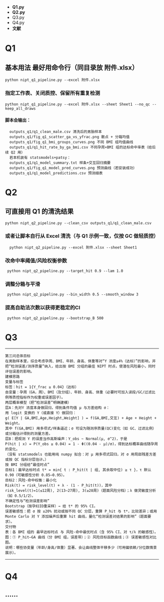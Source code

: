 - **Q1.py**
- **Q2.py**
- Q3.py
- Q4.py
- **文献**



# Q1

  ## 基本用法 最好用命令行（同目录放 附件.xlsx）
    python nipt_q1_pipeline.py --excel 附件.xlsx
  
  ### 指定工作表、关闭质控、保留所有重复检测
    python nipt_q1_pipeline.py --excel 附件.xlsx --sheet Sheet1 --no_qc --keep_all_draws
  
  #### 脚本会输出：
      outputs_q1/q1_clean_male.csv 清洗后的男胎样本
      outputs_q1/fig_q1_scatter_ga_vs_yfrac.png 散点 + 分箱均值
      outputs_q1/fig_q1_bmi_groups_curves.png 不同 BMI 组均值曲线
      outputs_q1/q1_hit_rate_by_ga_bmi.csv 不同孕周×BMI 组的达标命中率表（给后续 Q2 用）
      若本机装有 statsmodels+patsy：
      outputs_q1/q1_model_summary.txt 样条+交互回归摘要
      outputs_q1/fig_q1_model_pred_curves.png 预测曲线（若安装成功）
      outputs_q1/q1_model_predictions.csv 预测细表


# Q2
  ## 可直接用 Q1 的清洗结果
    python nipt_q2_pipeline.py --clean_csv outputs_q1/q1_clean_male.csv
  
  ### 或者让脚本自行从 Excel 清洗（与 Q1 示例一致，仅按 GC 做轻质控）
      python nipt_q2_pipeline.py --excel 附件.xlsx --sheet Sheet1
  
  ### 改命中率阈值/风险权衡参数
     python nipt_q2_pipeline.py --target_hit 0.9 --lam 1.0
  
  ### 调整分箱与平滑
     python nipt_q2_pipeline.py --bin_width 0.5 --smooth_window 3
  
  ### 提高自助法次数以获得更稳定的CI
     python nipt_q2_pipeline.py --bootstrap_B 500
  # Q3
  ---
    第三问总体目标
    在男胎样本里，综合考虑孕周、BMI、年龄、身高、体重等对“Y 浓度≥4%（达标）”的影响，并把“检测误差/测序质量”纳入，给出按 BMI 分组的最佳 NIPT 时点，使潜在风险最小，同时评估误差的影响。
    建模思路
    变量与标签
    标签：hit = 1{Y_frac ≥ 0.04}（达标）
    自变量：孕周（GA，周）、BMI（及分组）、年龄、身高、体重（必要时可加入读段/GC/过滤比例等质控指标作为权重或误差因子）。
    两层概率模型（把“检测误差”明确建模）
    层A：先对Y 浓度本身做回归，得到条件均值 μ 与方差结构 σ：
    用 logit 变换的 Y（或直接 Y）做回归：
    g( E[Y | GA,BMI,Age,Height,Weight] ) = f(GA,BMI,交互) + Age + Height + Weight。
    其中 f(GA,BMI) 用多项式/样条逼近；σ 可设为随测序质量(QC)变化（如 GC、过滤比例）或分箱估计得到的测量方差。
    层B：把观测 Y 的误差当作高斯噪声：Y_obs ~ Normal(μ, σ^2)，于是
    P(hit | x) = P(Y_obs ≥ 0.04) = 1 - Φ((0.04 - μ)/σ)，得到达标概率曲线随孕周的变化。
    （没有 statsmodels 也能用纯 numpy 拟合：对 μ 用多项式回归，对 σ 用局部残差方差或按 QC 指标分层估计。）
    按 BMI 分组给“最佳时点”
    目标1：最早达标时点 t* = min{ t : P_hit(t | 组, 其余取中位) ≥ τ }，τ 默认 0.90（可敏感性分析 0.85–0.95）。
    目标2：风险-命中权衡：最小化
    Risk(t) = risk_level(t) + λ · (1 - P_hit(t))，其中
    risk_level(t)=1(≤12周), 2(13–27周), 3(≥28周)（题面风险分档）；λ 做灵敏度分析（如 0.5/1/2）。
    不确定性与“检测误差影响”
    Bootstrap（按孕妇ID重采样）→ 给 t* 的 95% CI。
    误差敏感性：把 σ 按 ±20% 扰动或按不同 QC 分层，重算 P_hit 与 t*，比较差异；或用 Monte Carlo 对 Y 添加噪声后重算 hit 曲线，量化“检测误差对结果的影响”（题面要求）。
    交付物
    表：各 BMI 组的 最早达标时点 与 风险-命中最优时点（含 95% CI、对 τ/λ 的敏感性）。
    图：① P_hit–GA 曲线（分 BMI 组，误差带）；② 风险目标函数曲线；③ 误差敏感性对比图。
    说明：哪些协变量（年龄/身高/体重）显著、会让曲线整体平移多少（可用偏依赖/分位数情景展示）。
  ---
  # Q4
  ......
  ---
